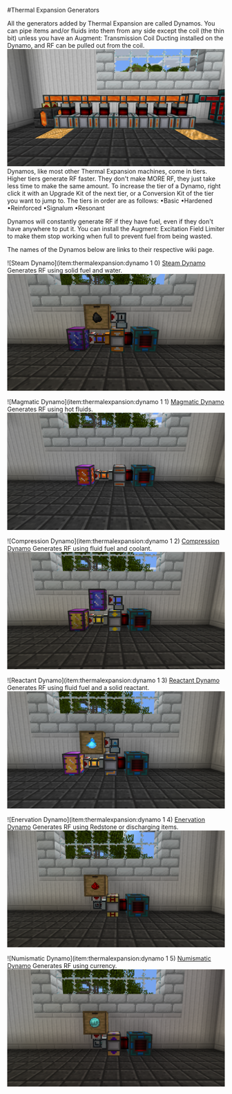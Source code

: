 #Thermal Expansion Generators

All the generators added by Thermal Expansion are called Dynamos. You can pipe items and/or fluids into them from any side except the coil (the thin bit) unless you have an Augment: Transmission Coil Ducting installed on the Dynamo, and RF can be pulled out from the coil.
![](magmatic.png)
Dynamos, like most other Thermal Expansion machines, come in tiers. Higher tiers generate RF faster. They don't make MORE RF, they just take less time to make the same amount. To increase the tier of a Dynamo, right click it with an Upgrade Kit of the next tier, or a Conversion Kit of the tier you want to jump to. The tiers in order are as follows:
•Basic
•Hardened
•Reinforced
•Signalum
•Resonant

Dynamos will constantly generate RF if they have fuel, even if they don't have anywhere to put it. You can install the Augment: Excitation Field Limiter to make them stop working when full to prevent fuel from being wasted.

The names of the Dynamos below are links to their respective wiki page.

![Steam Dynamo](item:thermalexpansion:dynamo 1 0)
[Steam Dynamo](https://teamcofh.com/docs/thermal-expansion/steam-dynamo/)
Generates RF using solid fuel and water.
![](steam.png)

![Magmatic Dynamo](item:thermalexpansion:dynamo 1 1)
[Magmatic Dynamo](https://teamcofh.com/docs/thermal-expansion/magmatic-dynamo/)
Generates RF using hot fluids.
![](magmatic2.png)

![Compression Dynamo](item:thermalexpansion:dynamo 1 2)
[Compression Dynamo](https://teamcofh.com/docs/thermal-expansion/compression-dynamo/)
Generates RF using fluid fuel and coolant.
![](compression.png)

![Reactant Dynamo](item:thermalexpansion:dynamo 1 3)
[Reactant Dynamo](https://teamcofh.com/docs/thermal-expansion/reactant-dynamo/)
Generates RF using fluid fuel and a solid reactant.
![](reactant.png)

![Enervation Dynamo](item:thermalexpansion:dynamo 1 4)
[Enervation Dynamo](https://teamcofh.com/docs/thermal-expansion/enervation-dynamo/)
Generates RF using Redstone or discharging items.
![](enervation.png)

![Numismatic Dynamo](item:thermalexpansion:dynamo 1 5)
[Numismatic Dynamo](https://teamcofh.com/docs/thermal-expansion/numismatic-dynamo/)
Generates RF using currency.
![](numismatic.png)